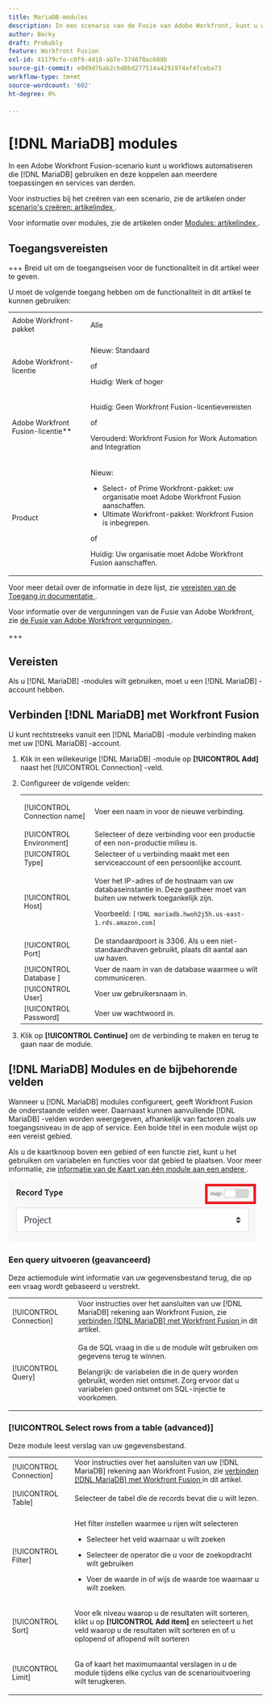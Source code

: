 ```yaml
---
title: MariaDB-modules
description: In een scenario van de Fusie van Adobe Workfront, kunt u werkschema's automatiseren die  [!DNL MariaDB] gebruiken, evenals het verbinden met veelvoudige derdetoepassingen en de diensten.
author: Becky
draft: Probably
feature: Workfront Fusion
exl-id: 41179cfe-c0f9-4d18-ab7e-374670ac688b
source-git-commit: e0d9d76ab2cbd8bd277514a4291974af4fceba73
workflow-type: tm+mt
source-wordcount: '602'
ht-degree: 0%

---
```


# [!DNL MariaDB] modules

In een Adobe Workfront Fusion-scenario kunt u workflows automatiseren die [!DNL MariaDB] gebruiken en deze koppelen aan meerdere toepassingen en services van derden.

Voor instructies bij het creëren van een scenario, zie de artikelen onder [ scenario&#39;s creëren: artikelindex ](/help/workfront-fusion/create-scenarios/create-scenarios-toc.md).

Voor informatie over modules, zie de artikelen onder [ Modules: artikelindex ](/help/workfront-fusion/references/modules/modules-toc.md).

## Toegangsvereisten

+++ Breid uit om de toegangseisen voor de functionaliteit in dit artikel weer te geven.

U moet de volgende toegang hebben om de functionaliteit in dit artikel te kunnen gebruiken:

<table style="table-layout:auto">
 <col> 
 <col> 
 <tbody> 
  <tr> 
   <td role="rowheader">Adobe Workfront-pakket</td> 
   <td> <p>Alle</p> </td> 
  </tr> 
  <tr data-mc-conditions=""> 
   <td role="rowheader">Adobe Workfront-licentie</td> 
   <td> <p>Nieuw: Standaard</p><p>of</p><p>Huidig: Werk of hoger</p> </td> 
  </tr> 
  <tr> 
   <td role="rowheader">Adobe Workfront Fusion-licentie**</td> 
   <td>
   <p>Huidig: Geen Workfront Fusion-licentievereisten</p>
   <p>of</p>
   <p>Verouderd: Workfront Fusion for Work Automation and Integration </p>
   </td> 
  </tr> 
  <tr> 
   <td role="rowheader">Product</td> 
   <td>
   <p>Nieuw:</p> <ul><li>Select- of Prime Workfront-pakket: uw organisatie moet Adobe Workfront Fusion aanschaffen.</li><li>Ultimate Workfront-pakket: Workfront Fusion is inbegrepen.</li></ul>
   <p>of</p>
   <p>Huidig: Uw organisatie moet Adobe Workfront Fusion aanschaffen.</p>
   </td> 
  </tr>
 </tbody> 
</table>

Voor meer detail over de informatie in deze lijst, zie [ vereisten van de Toegang in documentatie ](/help/workfront-fusion/references/licenses-and-roles/access-level-requirements-in-documentation.md).

Voor informatie over de vergunningen van de Fusie van Adobe Workfront, zie [ de Fusie van Adobe Workfront vergunningen ](/help/workfront-fusion/set-up-and-manage-workfront-fusion/licensing-operations-overview/license-automation-vs-integration.md).

+++

## Vereisten

Als u [!DNL MariaDB] -modules wilt gebruiken, moet u een [!DNL MariaDB] -account hebben.

## Verbinden [!DNL MariaDB] met Workfront Fusion

U kunt rechtstreeks vanuit een [!DNL MariaDB] -module verbinding maken met uw [!DNL MariaDB] -account.

1. Klik in een willekeurige [!DNL MariaDB] -module op **[!UICONTROL Add]** naast het [!UICONTROL Connection] -veld.
1. Configureer de volgende velden:

   <table style="table-layout:auto"> 
    <col> 
    <col> 
    <tbody> 
     <tr> 
      <td role="rowheader"> <p>[!UICONTROL Connection name]</p> </td> 
      <td> <p>Voer een naam in voor de nieuwe verbinding.</p> </td> 
     </tr> 
        <tr>
        <td role="rowheader">[!UICONTROL Environment]</td>
        <td>Selecteer of deze verbinding voor een productie of een non-productie milieu is.</td>
        </tr>
        <tr>
        <td role="rowheader">[!UICONTROL Type]</td>
        <td>Selecteer of u verbinding maakt met een serviceaccount of een persoonlijke account.</td>
        </tr>
     <tr> 
      <td role="rowheader">[!UICONTROL Host]</td> 
      <td> <p>Voer het IP-adres of de hostnaam van uw databaseinstantie in. Deze gastheer moet van buiten uw netwerk toegankelijk zijn.</p> <p>Voorbeeld: <code>[!DNL mariadb.hwoh2j5h.us-east-1.rds.amazon.com]</code></p> </td> 
     </tr> 
     <tr> 
      <td role="rowheader">[!UICONTROL Port]</td> 
      <td>De standaardpoort is 3306. Als u een niet-standaardhaven gebruikt, plaats dit aantal aan uw haven. </td> 
     </tr> 
     <tr> 
      <td role="rowheader">[!UICONTROL Database ]</td> 
      <td>Voer de naam in van de database waarmee u wilt communiceren.</td> 
     </tr> 
     <tr> 
      <td role="rowheader">[!UICONTROL User]</td> 
      <td>Voer uw gebruikersnaam in.</td> 
     </tr> 
     <tr> 
      <td role="rowheader">[!UICONTROL Password]</td> 
      <td>Voer uw wachtwoord in.</td> 
     </tr> 
    </tbody> 
   </table>

1. Klik op **[!UICONTROL Continue]** om de verbinding te maken en terug te gaan naar de module.

## [!DNL MariaDB] Modules en de bijbehorende velden

Wanneer u [!DNL MariaDB] modules configureert, geeft Workfront Fusion de onderstaande velden weer. Daarnaast kunnen aanvullende [!DNL MariaDB] -velden worden weergegeven, afhankelijk van factoren zoals uw toegangsniveau in de app of service. Een bolde titel in een module wijst op een vereist gebied.

Als u de kaartknoop boven een gebied of een functie ziet, kunt u het gebruiken om variabelen en functies voor dat gebied te plaatsen. Voor meer informatie, zie [ informatie van de Kaart van één module aan een andere ](/help/workfront-fusion/create-scenarios/map-data/map-data-from-one-to-another.md).

![ Kaart knevel ](/help/workfront-fusion/references/apps-and-modules/assets/map-toggle-350x74.png)

### Een query uitvoeren (geavanceerd)

Deze actiemodule wint informatie van uw gegevensbestand terug, die op een vraag wordt gebaseerd u verstrekt.

<table style="table-layout:auto"> 
 <col> 
 <col> 
 <tbody> 
  <tr> 
   <td role="rowheader">[!UICONTROL Connection]</td> 
   <td>Voor instructies over het aansluiten van uw [!DNL MariaDB] rekening aan Workfront Fusion, zie <a href="#connect-mariadb-to-workfront-fusion" class="MCXref xref"> verbinden [!DNL MariaDB] met Workfront Fusion </a> in dit artikel.</td> 
  </tr> 
  <tr> 
   <td role="rowheader">[!UICONTROL Query]</td> 
   <td> <p>Ga de SQL vraag in die u de module wilt gebruiken om gegevens terug te winnen.</p> <p>Belangrijk: de variabelen die in de query worden gebruikt, worden niet ontsmet. Zorg ervoor dat u variabelen goed ontsmet om SQL-injectie te voorkomen.</p> </td> 
  </tr> 
 </tbody> 
</table>

### [!UICONTROL Select rows from a table (advanced)]

Deze module leest verslag van uw gegevensbestand.

<table style="table-layout:auto"> 
 <col> 
 <col> 
 <tbody> 
  <tr> 
   <td role="rowheader">[!UICONTROL Connection]</td> 
   <td>Voor instructies over het aansluiten van uw [!DNL MariaDB] rekening aan Workfront Fusion, zie <a href="#connect-mariadb-to-workfront-fusion" class="MCXref xref"> verbinden [!DNL MariaDB] met Workfront Fusion </a> in dit artikel.</td> 
  </tr> 
  <tr> 
   <td role="rowheader">[!UICONTROL Table]</td> 
   <td> <p>Selecteer de tabel die de records bevat die u wilt lezen.</p> </td> 
  </tr> 
  <tr> 
   <td role="rowheader">[!UICONTROL Filter]</td> 
   <td> <p>Het filter instellen waarmee u rijen wilt selecteren</p> 
    <ul> 
     <li> <p>Selecteer het veld waarnaar u wilt zoeken</p> </li> 
     <li> <p>Selecteer de operator die u voor de zoekopdracht wilt gebruiken</p> </li> 
     <li> <p>Voer de waarde in of wijs de waarde toe waarnaar u wilt zoeken.</p> </li> 
    </ul> </td> 
  </tr> 
  <tr> 
   <td role="rowheader">[!UICONTROL Sort] </td> 
   <td> <p>Voor elk niveau waarop u de resultaten wilt sorteren, klikt u op <strong>[!UICONTROL Add item]</strong> en selecteert u het veld waarop u de resultaten wilt sorteren en of u oplopend of aflopend wilt sorteren</p> </td> 
  </tr> 
  <tr> 
   <td role="rowheader">[!UICONTROL Limit]</td> 
   <td> <p>Ga of kaart het maximumaantal verslagen in u de module tijdens elke cyclus van de scenariouitvoering wilt terugkeren.</p> </td> 
  </tr> 
 </tbody> 
</table>

